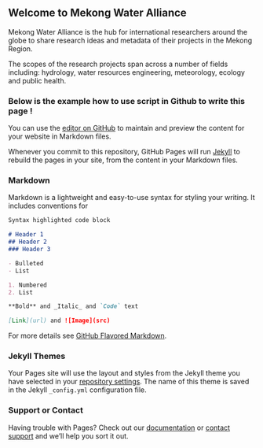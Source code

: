 ## Welcome to Mekong Water Alliance

Mekong Water Alliance is the hub for international researchers around the globe to share research ideas and metadata of their projects in the Mekong Region.

The scopes of the research projects span across a number of fields including: hydrology, water resources engineering, meteorology, ecology and public health.

### Below is the example how to use script in Github to write this page !

You can use the [editor on GitHub](https://github.com/MekongWaterAlliance/MekongWaterAlliance.github.io/edit/master/README.md) to maintain and preview the content for your website in Markdown files.

Whenever you commit to this repository, GitHub Pages will run [Jekyll](https://jekyllrb.com/) to rebuild the pages in your site, from the content in your Markdown files.

### Markdown

Markdown is a lightweight and easy-to-use syntax for styling your writing. It includes conventions for

```markdown
Syntax highlighted code block

# Header 1
## Header 2
### Header 3

- Bulleted
- List

1. Numbered
2. List

**Bold** and _Italic_ and `Code` text

[Link](url) and ![Image](src)
```

For more details see [GitHub Flavored Markdown](https://guides.github.com/features/mastering-markdown/).

### Jekyll Themes

Your Pages site will use the layout and styles from the Jekyll theme you have selected in your [repository settings](https://github.com/MekongWaterAlliance/MekongWaterAlliance.github.io/settings). The name of this theme is saved in the Jekyll `_config.yml` configuration file.

### Support or Contact

Having trouble with Pages? Check out our [documentation](https://help.github.com/categories/github-pages-basics/) or [contact support](https://github.com/contact) and we’ll help you sort it out.
